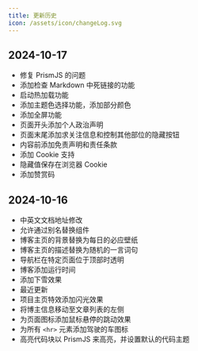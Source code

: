 ```yaml
---
title: 更新历史
icon: /assets/icon/changeLog.svg
---
```


## 2024-10-17

- 修复 PrismJS 的问题
- 添加检查 Markdown 中死链接的功能
- 启动热加载功能
- 添加主题色选择功能，添加部分颜色
- 添加全屏功能
- 页面开头添加个人政治声明
- 页面末尾添加求关注信息和控制其他部位的隐藏按钮
- 内容前添加免责声明和责任条款
- 添加 Cookie 支持
- 隐藏值保存在浏览器 Cookie
- 添加赞赏码

## 2024-10-16

- 中英文文档地址修改
- 允许通过别名替换组件
- 博客主页的背景替换为每日的必应壁纸
- 博客主页的描述替换为随机的一言词句
- 导航栏在特定页面位于顶部时透明
- 博客添加运行时间
- 添加下雪效果
- 最近更新
- 项目主页特效添加闪光效果
- 将博主信息移动至文章列表的左侧
- 为页面图标添加鼠标悬停的跳动效果
- 为所有 `<hr>` 元素添加驾驶的车图标
- 高亮代码块以 PrismJS 来高亮，并设置默认的代码主题